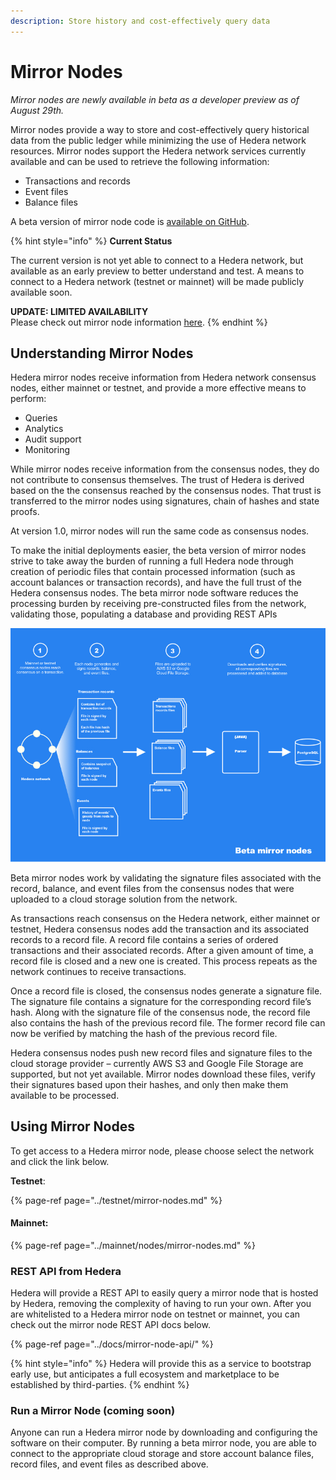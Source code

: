 ```yaml
---
description: Store history and cost-effectively query data
---
```


# Mirror Nodes

_Mirror nodes are newly available in beta as a developer preview as of August 29th._

Mirror nodes provide a way to store and cost-effectively query historical data from the public ledger while minimizing the use of Hedera network resources. Mirror nodes support the Hedera network services currently available and can be used to retrieve the following information:

* Transactions and records
* Event files
* Balance files

A beta version of mirror node code is [available on GitHub](https://github.com/hashgraph/hedera-mirror-node).

{% hint style="info" %}
**Current Status**  
  
The current version is not yet able to connect to a Hedera network, but available as an early preview to better understand and test. A means to connect to a Hedera network \(testnet or mainnet\) will be made publicly available soon.  
  
**UPDATE: LIMITED AVAILABILITY**   
Please check out mirror node information [here](https://docs.hedera.com/guides/docs/mirror-node-api/hedera-consensus-service-api-1).
{% endhint %}

## Understanding Mirror Nodes

Hedera mirror nodes receive information from Hedera network consensus nodes, either mainnet or testnet, and provide a more effective means to perform:

* Queries
* Analytics
* Audit support
* Monitoring

While mirror nodes receive information from the consensus nodes, they do not contribute to consensus themselves. The trust of Hedera is derived based on the the consensus reached by the consensus nodes. That trust is transferred to the mirror nodes using signatures, chain of hashes and state proofs.

At version 1.0, mirror nodes will run the same code as consensus nodes.

To make the initial deployments easier, the beta version of mirror nodes strive to take away the burden of running a full Hedera node through creation of periodic files that contain processed information \(such as account balances or transaction records\), and have the full trust of the Hedera consensus nodes. The beta mirror node software reduces the processing burden by receiving pre-constructed files from the network, validating those, populating a database and providing REST APIs

![](../.gitbook/assets/55de99f-betamirrornode-overview.jpg)



Beta mirror nodes work by validating the signature files associated with the record, balance, and event files from the consensus nodes that were uploaded to a cloud storage solution from the network.

As transactions reach consensus on the Hedera network, either mainnet or testnet, Hedera consensus nodes add the transaction and its associated records to a record file. A record file contains a series of ordered transactions and their associated records. After a given amount of time, a record file is closed and a new one is created. This process repeats as the network continues to receive transactions.

Once a record file is closed, the consensus nodes generate a signature file. The signature file contains a signature for the corresponding record file’s hash. Along with the signature file of the consensus node, the record file also contains the hash of the previous record file. The former record file can now be verified by matching the hash of the previous record file.

Hedera consensus nodes push new record files and signature files to the cloud storage provider – currently AWS S3 and Google File Storage are supported, but not yet available. Mirror nodes download these files, verify their signatures based upon their hashes, and only then make them available to be processed.

## Using Mirror Nodes

To get access to a Hedera mirror node, please choose select the network and click the link below.

**Testnet**:

{% page-ref page="../testnet/mirror-nodes.md" %}

#### Mainnet:

{% page-ref page="../mainnet/nodes/mirror-nodes.md" %}



### REST API from Hedera 

Hedera will provide a REST API to easily query a mirror node that is hosted by Hedera, removing the complexity of having to run your own. After you are whitelisted to a Hedera mirror node on testnet or mainnet, you can check out the mirror node REST API docs below. 

{% page-ref page="../docs/mirror-node-api/" %}

{% hint style="info" %}
Hedera will provide this as a service to bootstrap early use, but anticipates a full ecosystem and marketplace to be established by third-parties.
{% endhint %}

### Run a Mirror Node \(coming soon\)

Anyone can run a Hedera mirror node by downloading and configuring the software on their computer. By running a beta mirror node, you are able to connect to the appropriate cloud storage and store account balance files, record files, and event files as described above.


